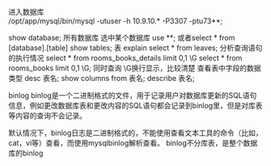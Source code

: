 进入数据库  
/opt/app/mysql/bin/mysql -utuser -h 10.9.10.\*  -P3307 -ptu73\*\*;

show database; 所有数据库
选中某个数据库 use \*\*;    或者select * from [database].[table] 
show tables; 表
explain select * from leaves; 分析查询语句的执行情况
select * from rooms_books_details limit 0,1 \G select * from rooms_books limit 0,1 \G; 同时查询  \G换行显示，比较清楚
查看表中字段的数据类型
desc 表名;
show columns from 表名;
describe 表名;   


binlog
 binlog是一个二进制格式的文件，用于记录用户对数据库更新的SQL语句信息，例如更改数据库表和更改内容的SQL语句都会记录到binlog里，但是对库表等内容的查询不会记录。

   默认情况下，binlog日志是二进制格式的，不能使用查看文本工具的命令（比如，cat，vi等）查看，而使用mysqlbinlog解析查看。
   binlog不分库表，是整个数据库的binlog
